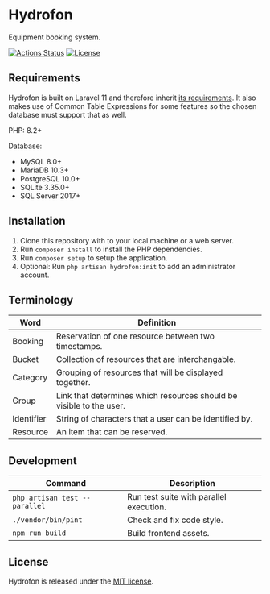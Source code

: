 # Hydrofon

Equipment booking system.

[![Actions Status](https://github.com/mikaeljorhult/hydrofon/workflows/CI/badge.svg)](https://github.com/mikaeljorhult/hydrofon/actions)
[![License](https://img.shields.io/badge/license-MIT-428f7e.svg)](http://mikaeljorhult.mit-license.org)

## Requirements
Hydrofon is built on Laravel 11 and therefore inherit [its requirements](https://laravel.com/docs/11.x/deployment#server-requirements). It also
makes use of Common Table Expressions for some features so the chosen database must support that as well. 

PHP: 8.2+

Database:
- MySQL 8.0+
- MariaDB 10.3+
- PostgreSQL 10.0+
- SQLite 3.35.0+
- SQL Server 2017+

## Installation
1. Clone this repository with to your local machine or a web server.
2. Run `composer install` to install the PHP dependencies.
3. Run `composer setup` to setup the application.
4. Optional: Run `php artisan hydrofon:init` to add an administrator account.

## Terminology

| Word       | Definition                                                          |
|------------|---------------------------------------------------------------------|
| Booking    | Reservation of one resource between two timestamps.                 |
| Bucket     | Collection of resources that are interchangable.                    |
| Category   | Grouping of resources that will be displayed together.              |
| Group      | Link that determines which resources should be visible to the user. |
| Identifier | String of characters that a user can be identified by.              |
| Resource   | An item that can be reserved.                                       |

## Development
| Command                       | Description                                                         |
|-------------------------------|---------------------------------------------------------------------|
| `php artisan test --parallel` | Run test suite with parallel execution.                             |
| `./vendor/bin/pint`           | Check and fix code style.                                           |
| `npm run build`               | Build frontend assets.                                              |

## License
Hydrofon is released under the [MIT license](http://mikaeljorhult.mit-license.org).
